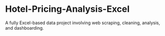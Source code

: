 # Hotel-Pricing-Analysis-Excel
A fully Excel-based data project involving web scraping, cleaning, analysis, and dashboarding.
